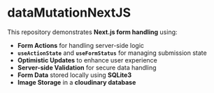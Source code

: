 # dataMutationNextJS

This repository demonstrates **Next.js form handling** using:

- **Form Actions** for handling server-side logic 
- **`useActionState`** and **`useFormStatus`** for managing submission state  
- **Optimistic Updates** to enhance user experience  
- **Server-side Validation** for secure data handling  
- **Form Data** stored locally using **SQLite3**
- **Image Storage** in a **cloudinary database**  



